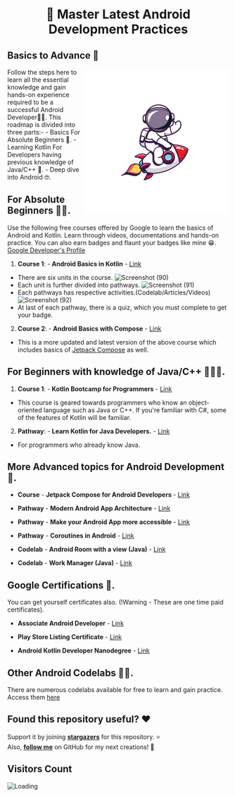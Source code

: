 <h1 align="center"> 🚀 Master Latest Android Development Practices</h1>

## Basics to Advance 🚀

<img src="https://github.com/hieuwu/hieuwu.github.io/blob/master/assets/img/rocket.gif" align="right" height="330px">
Follow the steps here to learn all the essential knowledge and gain hands-on experience required to be a successful Android Developer👨‍💻.
This roadmap is divided into three parts:-
- Basics For Absolute Beginners 🤔.
- Learning Kotlin For Developers having previous knowledge of Java/C++ 🤗.
- Deep dive into Android 🤓.

## For Absolute Beginners 🐱‍💻.

Use the following free courses offered by Google to learn the basics of Android and Kotlin. Learn through videos, documentations and hands-on practice.
You can also earn badges and flaunt your badges like mine 😁. [Google Developer's Profile](https://developers.google.com/profile/u/115663579126625722254?authuser=1)

1. **Course 1**: - **Android Basics in Kotlin** - [Link](https://developer.android.com/courses/android-basics-kotlin/course?authuser=1)

- There are six units in the course.
![Screenshot (90)](https://user-images.githubusercontent.com/85061899/219298681-15998708-a47f-4869-9429-fbc5446b296c.png)
- Each unit is further divided into pathways.
![Screenshot (91)](https://user-images.githubusercontent.com/85061899/219299902-06d96f70-e660-4bd2-ac6a-dc99d23d3e29.png)
- Each pathways has respective activities.(Codelab/Articles/Videos)
![Screenshot (92)](https://user-images.githubusercontent.com/85061899/219300484-8d695df3-44ca-4fab-a2a3-32e2e21a2e9c.png)
- At last of each pathway, there is a quiz, which you must complete to get your badge.


2. **Course 2**: - **Android Basics with Compose** - [Link](https://developer.android.com/courses/android-basics-compose/course?authuser=1)

- This is a more updated and latest version of the above course which includes basics of [Jetpack Compose](https://developer.android.com/jetpack/compose?gclid=Cj0KCQiAorKfBhC0ARIsAHDzsltX3O96Aj0qSI79Y6OojTOygkAkYtU56st1p1POsh3VmF-OyoCzX98aAjrKEALw_wcB&gclsrc=aw.ds) as well. 

## For Beginners with knowledge of Java/C++ 🧑🏽‍💻.

1. **Course 1**: - **Kotlin Bootcamp for Programmers** - [Link](https://developer.android.com/courses/kotlin-bootcamp/overview?authuser=1)

- This course is geared towards programmers who know an object-oriented language such as Java or C++. If you're familiar with C#, some of the features of Kotlin will be familiar.

2. **Pathway**: - **Learn Kotlin for Java Developers.** - [Link](https://developer.android.com/courses/pathways/kotlin-for-java?authuser=1)

- For programmers who already know Java.

## More Advanced topics for Android Development 🥷.

- **Course** - **Jetpack Compose for Android Developers** - [Link](https://developer.android.com/courses/jetpack-compose/course?authuser=1)

- **Pathway** - **Modern Android App Architecture** - [Link](https://developer.android.com/courses/pathways/android-architecture?authuser=1)

- **Pathway** - **Make your Android App more accessible** - [Link](https://developer.android.com/courses/pathways/make-your-android-app-accessible?authuser=1)

- **Pathway** - **Coroutines in Android** - [Link](https://developer.android.com/courses/pathways/android-coroutines?authuser=1)

- **Codelab** - **Android Room with a view (Java)** - [Link](https://developer.android.com/codelabs/android-room-with-a-view?authuser=1#0)

- **Codelab** - **Work Manager (Java)** - [Link](https://developer.android.com/codelabs/android-workmanager-java?authuser=1#0)

## Google Certifications 💸.

You can get yourself certificates also. (!Warning - These are one time paid certificates).

- **Associate Android Developer** - [Link](https://developers.google.com/certification/associate-android-developer?authuser=1)

- **Play Store Listing Certificate** - [Link](https://playacademy.withgoogle.com/certificate/?authuser=1)

- **Android Kotlin Developer Nanodegree** - [Link](https://www.udacity.com/course/android-kotlin-developer-nanodegree--nd940)

## Other Android Codelabs 😮‍💨.

There are numerous codelabs available for free to learn and gain practice. Access them [here](https://codelabs.developers.google.com/?cat=android&%3Bauthuser=1&authuser=1&product=android)


## Found this repository useful? :heart:
Support it by joining __[stargazers](https://github.com/AmartyaSingh97/Latest-Android-RoadMap/stargazers)__ for this repository. :star: <br>
Also, __[follow me](https://github.com/AmartyaSingh97)__ on GitHub for my next creations! 🤩


## Visitors Count
<img align="left" src = "https://profile-counter.glitch.me/Latest-Android-RoadMap/count.svg" alt ="Loading">

